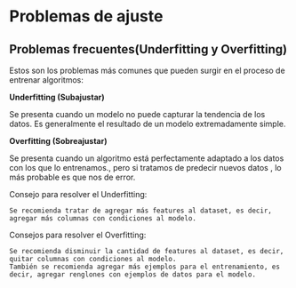# Problemas de ajuste

## Problemas frecuentes(Underfitting y Overfitting)



Estos son los problemas más comunes que pueden surgir en el proceso de entrenar algoritmos:

**Underfitting (Subajustar)** 

Se presenta cuando un modelo no puede capturar la tendencia de los datos. Es generalmente el resultado de un modelo extremadamente simple.
<br>

**Overfitting (Sobreajustar)** 

Se presenta cuando un algoritmo está perfectamente adaptado a los datos con los que lo entrenamos., pero si tratamos de predecir nuevos datos , lo más probable es que nos de error.

Consejo para resolver el Underfitting:

    Se recomienda tratar de agregar más features al dataset, es decir, agregar más columnas con condiciones al modelo.

Consejos para resolver el Overfitting:

    Se recomienda disminuir la cantidad de features al dataset, es decir, quitar columnas con condiciones al modelo.
    También se recomienda agregar más ejemplos para el entrenamiento, es decir, agregar renglones con ejemplos de datos para el modelo.

